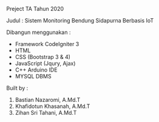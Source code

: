 Preject TA Tahun 2020

Judul : Sistem Monitoring Bendung Sidapurna Berbasis IoT

Dibangun menggunakan :
- Framework CodeIgniter 3
- HTML
- CSS (Bootstrap 3 & 4)
- JavaScript (Jqury, Ajax)
- C++ Arduino IDE
- MYSQL DBMS

Built by :
1. Bastian Nazaromi, A.Md.T
2. Khafidotun Khasanah, A.Md.T
3. Zihan Sri Tahani, A.Md.T

